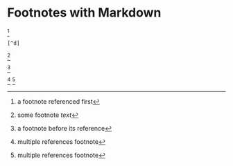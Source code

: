 # Footnotes with Markdown

[^c]

```{note}
[^d]
```

[^a]

[^a]: some footnote *text*

[^b]: a footnote before its reference

[^b]

[^c]: a footnote referenced first

[^d]: a footnote referenced in a directive

[^123] [^123]

[^123]: multiple references footnote

[^x]: an unreferenced footnote
